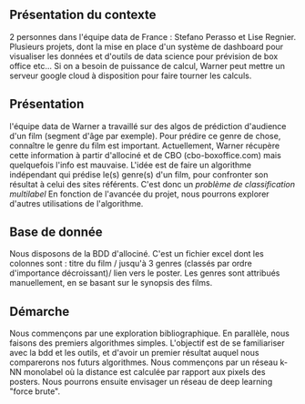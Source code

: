 ## Présentation du contexte
2 personnes dans l'équipe data de France : Stefano Perasso et Lise Regnier.
Plusieurs projets, dont la mise en place d'un système de dashboard pour visualiser les données et d'outils de data science pour prévision de box office etc...
Si on a besoin de puissance de calcul, Warner peut mettre un serveur google cloud à disposition pour faire tourner les calculs.

## Présentation
l'équipe data de Warner a travaillé sur des algos de prédiction d'audience d'un film (segment d'âge par exemple).
Pour prédire ce genre de chose, connaître le genre du film est important. Actuellement, Warner récupère cette information  à partir d'allociné et de CBO (cbo-boxoffice.com) mais quelquefois l'info est mauvaise.
L'idée est de faire un algorithme indépendant qui prédise le(s) genre(s) d'un film, pour confronter son résultat à celui des sites référents.
C'est donc un *problème de classification multilabel*
En fonction de l'avancée du projet, nous pourrons explorer d'autres utilisations de l'algorithme.

## Base de donnée
Nous disposons de la BDD d'allociné. C'est un fichier excel dont les colonnes sont : titre du film / jusqu'à 3 genres (classés par ordre d'importance décroissant)/ lien vers le poster. Les genres sont attribués manuellement, en se basant sur le synopsis des films.

## Démarche
Nous commençons par une exploration bibliographique. En parallèle, nous faisons des premiers algorithmes simples.
L'objectif est de se familiariser avec la bdd et les outils, et d'avoir un premier résultat auquel nous comparerons nos futurs algorithmes.
Nous commençons par un réseau k-NN monolabel où la distance est calculée par rapport aux pixels des posters.
Nous pourrons ensuite envisager un réseau de deep learning "force brute".
